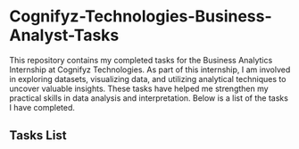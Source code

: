 # Cognifyz-Technologies-Business-Analyst-Tasks

This repository contains my completed tasks for the Business Analytics Internship at Cognifyz Technologies. As part of this internship, I am involved in exploring datasets, visualizing data, and utilizing analytical techniques to uncover valuable insights. These tasks have helped me strengthen my practical skills in data analysis and interpretation. Below is a list of the tasks I have completed.

## Tasks List
